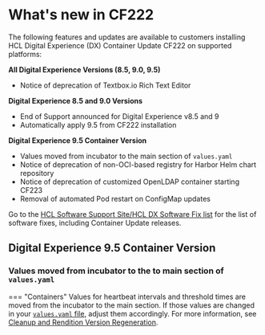 # What's new in CF222

The following features and updates are available to customers installing HCL Digital Experience (DX) Container Update CF222 on supported platforms:

**All Digital Experience Versions (8.5, 9.0, 9.5)**

- Notice of deprecation of Textbox.io Rich Text Editor

**Digital Experience 8.5 and 9.0 Versions**

- End of Support announced for Digital Experience v8.5 and 9
- Automatically apply 9.5 from CF222 installation

**Digital Experience 9.5 Container Version**

- Values moved from incubator to the main section of `values.yaml`
- Notice of deprecation of non-OCI-based registry for Harbor Helm chart repository
- Notice of deprecation of customized OpenLDAP container starting CF223
- Removal of automated Pod restart on ConfigMap updates

Go to the [HCL Software Support Site/HCL DX Software Fix list](https://support.hcltechsw.com/csm?id=kb_article&sysparm_article=KB0013939&sys_kb_id=519ebc84db1c341055f38d6d13961959) for the list of software fixes, including Container Update releases.

## Digital Experience 9.5 Container Version

### Values moved from incubator to the to main section of `values.yaml`

=== "Containers"
    Values for heartbeat intervals and threshold times are moved from the incubator to the main section. If those values are changed in your [`values.yaml` file](../../deployment/install/container/helm_deployment/preparation/mandatory_tasks/prepare_configuration.md#helm-chart-valuesyaml), adjust them accordingly. For more information, see [Cleanup and Rendition Version Regeneration](../../manage_content/digital_assets/configuration/rendition_version_regeneration_and_cleanup.md).
